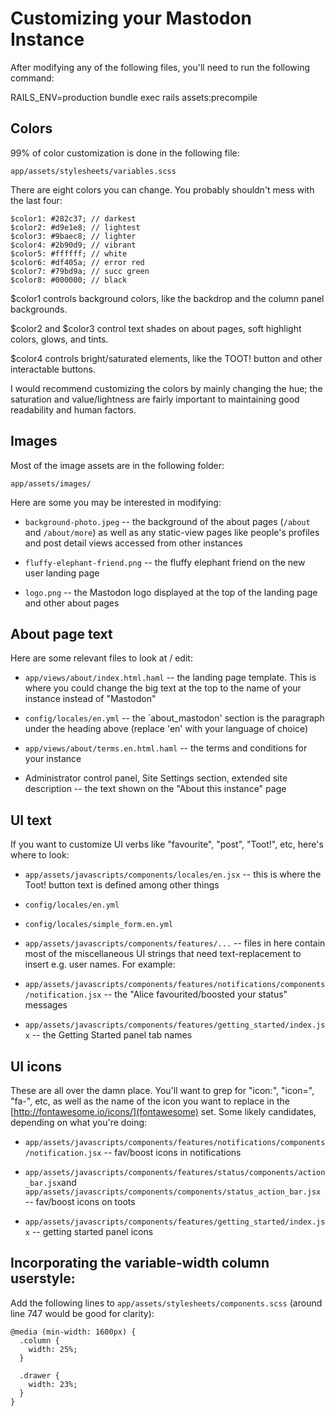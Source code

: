 # Customizing your Mastodon Instance

After modifying any of the following files, you'll need to run the following
command:

RAILS_ENV=production bundle exec rails assets:precompile

## Colors

99% of color customization is done in the following file:

    app/assets/stylesheets/variables.scss 

There are eight colors you can change. You probably shouldn't mess with the last
four:

    $color1: #282c37; // darkest
    $color2: #d9e1e8; // lightest
    $color3: #9baec8; // lighter
    $color4: #2b90d9; // vibrant
    $color5: #ffffff; // white
    $color6: #df405a; // error red
    $color7: #79bd9a; // succ green
    $color8: #000000; // black

$color1 controls background colors, like the backdrop and the column panel
backgrounds.

$color2 and $color3 control text shades on about pages, soft highlight colors,
glows, and tints.

$color4 controls bright/saturated elements, like the TOOT! button and other
interactable buttons.

I would recommend customizing the colors by mainly changing the hue; the
saturation and value/lightness are fairly important to maintaining good
readability and human factors.

## Images

Most of the image assets are in the following folder:

    app/assets/images/

Here are some you may be interested in modifying:

 - `background-photo.jpeg` -- the background of the about pages (`/about` and
   `/about/more`) as well as any static-view pages like people's profiles and
    post detail views accessed from other instances

 - `fluffy-elephant-friend.png` -- the fluffy elephant friend on the new user
   landing page

 - `logo.png` -- the Mastodon logo displayed at the top of the landing page and
   other about pages

## About page text

Here are some relevant files to look at / edit:

 - `app/views/about/index.html.haml` -- the landing page template. This is where
   you could change the big text at the top to the name of your instance instead
    of "Mastodon"

 - `config/locales/en.yml` -- the `about_mastodon' section is the paragraph
   under the heading above (replace 'en' with your language of choice)

 - `app/views/about/terms.en.html.haml` -- the terms and conditions for your
   instance

 - Administrator control panel, Site Settings section, extended site description
   -- the text shown on the "About this instance" page


## UI text

If you want to customize UI verbs like "favourite", "post", "Toot!", etc, here's
where to look:

 - `app/assets/javascripts/components/locales/en.jsx` -- this is where the Toot!
   button text is defined among other things

 - `config/locales/en.yml`

 - `config/locales/simple_form.en.yml`

 - `app/assets/javascripts/components/features/...` -- files in here contain
   most of the miscellaneous UI strings that need text-replacement to insert
    e.g. user names. For example:

 - `app/assets/javascripts/components/features/notifications/components/notification.jsx` -- the "Alice favourited/boosted your status" messages

 - `app/assets/javascripts/components/features/getting_started/index.jsx` -- the
   Getting Started panel tab names

## UI icons

These are all over the damn place. You'll want to grep for "icon:", "icon=",
"fa-", etc, as well as the name of the icon you want to replace in the
[http://fontawesome.io/icons/](fontawesome) set. Some likely candidates, depending on what
you're doing:

 - `app/assets/javascripts/components/features/notifications/components/notification.jsx` -- fav/boost icons in notifications

 - `app/assets/javascripts/components/features/status/components/action_bar.jsx`and `app/assets/javascripts/components/components/status_action_bar.jsx` -- fav/boost icons on toots

 - `app/assets/javascripts/components/features/getting_started/index.jsx` -- getting started panel icons

## Incorporating the variable-width column userstyle:

Add the following lines to `app/assets/stylesheets/components.scss` (around line 747 would be good for clarity):

    @media (min-width: 1600px) {
      .column {
        width: 25%;
      }

      .drawer {
        width: 23%;
      }
    }

